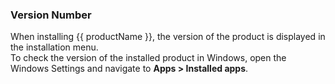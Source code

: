 
### Version Number

When installing {{ productName }}, the version of the product is displayed in the installation menu.<br>
To check the version of the installed product in Windows, open the Windows Settings and navigate to **Apps > Installed apps**.

